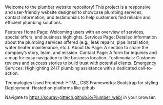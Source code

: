 Welcome to the plumber website repository! This project is a responsive and user-friendly website designed to showcase plumbing services, contact information, and testimonials to help customers find reliable and efficient plumbing solutions.

Features
Home Page: Welcoming users with an overview of services, special offers, and business highlights.
Services Page: Detailed information about the plumbing services offered (e.g., leak repairs, pipe installation, water heater maintenance, etc.).
About Us Page: A section to share the company’s story, team, and mission.
Contact Page: A form for inquiries and a map for easy navigation to the business location.
Testimonials: Customer reviews and success stories to build trust with potential clients.
Emergency Services: Highlighting 24/7 plumbing assistance with a dedicated call-to-action.

Technologies Used
Frontend: HTML, CSS
Frameworks: Bootstrap for styling
Deployment: Hosted on platforms like github

Navigate to https://sourav-gittech.github.io/Plumber_web/ in your browser.
